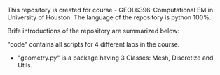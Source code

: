 This repository is created for course - GEOL6396-Computational EM in University of Houston.
The language of the repository is python 100%.

Brife introductions of the repository are summarized below:

"code" contains all scripts for 4 different labs in the course.
 - "geometry.py" is a package having 3 Classes: Mesh, Discretize and Utils.
